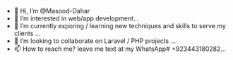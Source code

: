 - 👋 Hi, I’m @Masood-Dahar
- 👀 I’m interested in web/app development...
- 🌱 I’m currently exporing / learning new techniques and skills to serve my clients ...
- 💞️ I’m looking to collaborate on Laravel / PHP projects ...
- 📫 How to reach me? leave me text at my WhatsApp# +923443180282...

<!---
Masood-Dahar/Masood-Dahar is a ✨ Web Developer ✨ available to take all type of web development `README.md` (this file) appears on your GitHub profile.
You can click the Preview link to take a look at your changes.
--->
